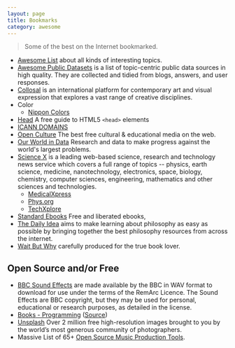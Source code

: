 ```yaml
---
layout: page
title: Bookmarks
category: awesome
---
```


> Some of the best on the Internet bookmarked.

- [Awesome List](https://github.com/sindresorhus/awesome) about all kinds of interesting topics.
- [Awesome Public Datasets](https://github.com/awesomedata/awesome-public-datasets) is a list of topic-centric public data sources in high quality. They are collected and tidied from blogs, answers, and user responses.
- [Collosal](https://www.thisiscolossal.com) is an international platform for contemporary art and visual expression that explores a vast range of creative disciplines.
- Color
  + [Nippon Colors](https://nipponcolors.com/)
- [Head](https://htmlhead.dev) A free guide to HTML5 `<head>` elements
- [ICANN DOMAINS](https://publicsuffix.org/list/public_suffix_list.dat)
- [Open Culture](http://www.openculture.com) The best free cultural & educational media on the web.
- [Our World in Data](https://ourworldindata.org) Research and data to make progress against the world's largest problems.
- [Science X](https://sciencex.com/) is a leading web-based science, research and technology news service which covers a full range of topics -- physics, earth science, medicine, nanotechnology, electronics, space, biology, chemistry, computer sciences, engineering, mathematics and other sciences and technologies.
  + [MedicalXpress](https://medicalxpress.com)
  + [Phys.org](https://phys.org)
  + [TechXplore](https://techxplore.com)
- [Standard Ebooks](https://standardebooks.org) Free and liberated ebooks,
- [The Daily Idea](https://thedailyidea.org/) aims to make learning about philosophy as easy as possible by bringing together the best philosophy resources from across the internet.
- [Wait But Why](https://waitbutwhy.com)
carefully produced for the true book lover.

## Open Source and/or Free

- [BBC Sound Effects](http://bbcsfx.acropolis.org.uk) are made available by the BBC in WAV format to download for use under the terms of the RemArc Licence. The Sound Effects are BBC copyright, but they may be used for personal, educational or research purposes, as detailed in the license.
- [Books - Programming](https://ebookfoundation.github.io/free-programming-books/) ([Source](https://github.com/EbookFoundation/free-programming-books))
- [Unsplash](https://unsplash.com) Over 2 million free high-resolution images brought to you by the world’s most generous community of photographers.
- Massive List of 65+ [Open Source Music Production Tools](https://midination.com/free-music-production-software/).
